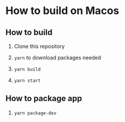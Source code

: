 # How to build on Macos

## How to build

1. Clone this repository

2. `yarn` to download packages needed

3. `yarn build`

4. `yarn start`

## How to package app

1. `yarn package-dev`
